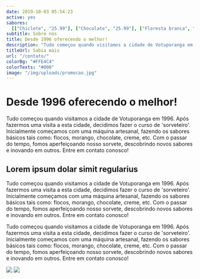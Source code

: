 ```yaml
---
date: 2019-10-03 05:54:23
active: yes
sabores:
  [["Chiclete", "25.99"], ["Chocolate", "25.99"], ["Floresta branca", "27.99"]]
subtitle: Sobre nós
title: Desde 1996 oferecendo o melhor!
description: "Tudo começou quando visitamos a cidade de Votuporanga em 1996. Após fazermos uma visita a esta cidade, decidimos fazer o curso de 'sorveteiro'. Inicialmente começamos com uma máquina artesanal, fazendo os sabores básicos tais como: flocos, morango, chocolate, creme, etc. Com o passar do tempo, fomos aperfeiçoando nosso sorvete, descobrindo novos sabores e inovando em outros. Entre em contato conosco!"
titleUrl: Sabia mais
url: "/contato/"
colorBg: "#FFE4C4"
colorTexts: "#000"
image: "/img/uploads/promocao.jpg"
---
```


# Desde 1996 oferecendo o melhor!

Tudo começou quando visitamos a cidade de Votuporanga em 1996. Após fazermos uma visita a esta cidade, decidimos fazer o curso de 'sorveteiro'. Inicialmente começamos com uma máquina artesanal, fazendo os sabores básicos tais como: flocos, morango, chocolate, creme, etc. Com o passar do tempo, fomos aperfeiçoando nosso sorvete, descobrindo novos sabores e inovando em outros. Entre em contato conosco!

## Lorem ipsum dolar simit regularius

Tudo começou quando visitamos a cidade de Votuporanga em 1996. Após fazermos uma visita a esta cidade, decidimos fazer o curso de 'sorveteiro'. Inicialmente começamos com uma máquina artesanal, fazendo os sabores básicos tais como: flocos, morango, chocolate, creme, etc. Com o passar do tempo, fomos aperfeiçoando nosso sorvete, descobrindo novos sabores e inovando em outros. Entre em contato conosco!

Tudo começou quando visitamos a cidade de Votuporanga em 1996. Após fazermos uma visita a esta cidade, decidimos fazer o curso de 'sorveteiro'. Inicialmente começamos com uma máquina artesanal, fazendo os sabores básicos tais como: flocos, morango, chocolate, creme, etc. Com o passar do tempo, fomos aperfeiçoando nosso sorvete, descobrindo novos sabores e inovando em outros. Entre em contato conosco!

<div class="grid">

![](/img/uploads/promocao.jpg)
![](/img/uploads/promocao.jpg)

</div>
